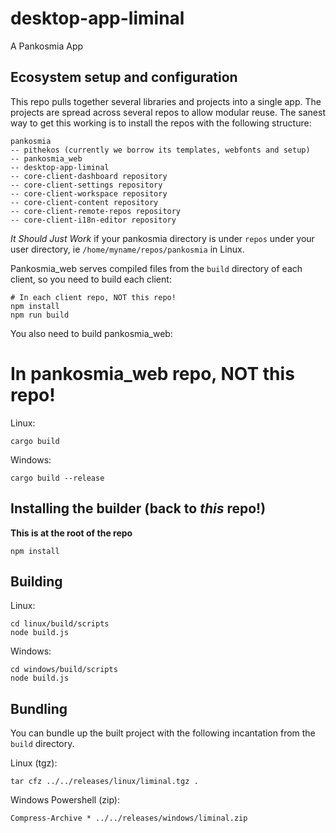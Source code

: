 # desktop-app-liminal
A Pankosmia App

## Ecosystem setup and configuration
This repo pulls together several libraries and projects into a single app. The projects are spread across several repos to allow modular reuse. The sanest way to get this working is to install the repos with the following structure:

```
pankosmia
-- pithekos (currently we borrow its templates, webfonts and setup)
-- pankosmia_web
-- desktop-app-liminal
-- core-client-dashboard repository
-- core-client-settings repository
-- core-client-workspace repository
-- core-client-content repository
-- core-client-remote-repos repository
-- core-client-i18n-editor repository
```

*It Should Just Work* if your pankosmia directory is under `repos` under your user directory, ie `/home/myname/repos/pankosmia` in Linux.

Pankosmia_web serves compiled files from the `build` directory of each client, so you need to build each client:
```
# In each client repo, NOT this repo!
npm install
npm run build
```

You also need to build pankosmia_web:
# In pankosmia_web repo, NOT this repo!
Linux:
```text
cargo build
```
Windows:
```text
cargo build --release
```

## Installing the builder (back to _this_ repo!)
**This is at the root of the repo**
```text
npm install
```

## Building
Linux:
```text
cd linux/build/scripts
node build.js
```
Windows:
```text
cd windows/build/scripts
node build.js
```

## Bundling
You can bundle up the built project with the following incantation from the `build` directory.

Linux (tgz):
```text
tar cfz ../../releases/linux/liminal.tgz .
```
Windows Powershell (zip):
```text
Compress-Archive * ../../releases/windows/liminal.zip
```